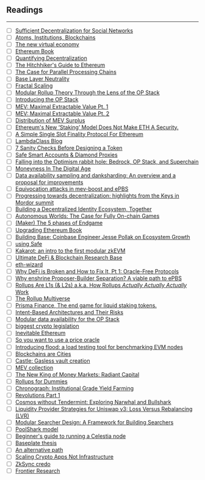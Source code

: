 ## Readings
---
- [ ] [Sufficient Decentralization for Social Networks](https://t.co/PXbl5cSyhS)
- [ ] [Atoms, Institutions, Blockchains](https://stark.mirror.xyz/n2UpRqwdf7yjuiPKVICPpGoUNeDhlWxGqjulrlpyYi0)
- [ ] [The new virtual economy](https://atelier.net/virtual-economy/)
- [ ] [Ethereum Book](https://github.com/smartcontracts/ethereum-book)
- [ ] [Quantifying Decentralization](https://t.co/ExNllOAFXr)
- [ ] [The Hitchhiker's Guide to Ethereum](https://t.co/qwR2iRltwp)
- [ ] [The Case for Parallel Processing Chains](https://t.co/imEfHvRUXh)
- [ ] [Base Layer Neutrality](https://t.co/rjmksgTuZb)
- [ ] [Fractal Scaling](https://t.co/05pVbTJ3B0)
- [ ] [Modular Rollup Theory Through the Lens of the OP Stack](https://www.youtube.com/watch?v=jnVjhp41pcc)
- [ ] [Introducing the OP Stack](https://t.co/RjPnZuQRDa)
- [ ] [MEV: Maximal Extractable Value Pt. 1](https://t.co/aUc3CMdX8C)
- [ ] [MEV: Maximal Extractable Value Pt. 2](https://t.co/Zay2HHcvsV)
- [ ] [Distribution of MEV Surplus](https://t.co/kJSav7QxxX)
- [ ] [Ethereum's New ‘Staking’ Model Does Not Make ETH A Security.](https://t.co/G2YLL3IPyo)
- [ ] [A Simple Single Slot Finality Protocol For Ethereum](https://t.co/xwx4kvhyTn)
- [ ] [LambdaClass Blog](https://blog.lambdaclass.com/)
- [ ] [7 Sanity Checks Before Designing a Token](https://t.co/aaAyTS5w67)
- [ ] [Safe Smart Accounts & Diamond Proxies](https://t.co/Y4XXEB7Xi1)
- [ ] [Falling into the Optimism rabbit hole: Bedrock, OP Stack, and Superchain](https://t.co/26RXAY005M)
- [ ] [Moneyness In The Digital Age](https://t.co/oatRB2PFr3)
- [ ] [Data availability sampling and danksharding: An overview and a proposal for improvements](https://t.co/oljWfuSU0G)
- [ ] [Equivocation attacks in mev-boost and ePBS](https://t.co/2dDIUbXLi9)
- [ ] [Progressing towards decentralization: highlights from the Keys in Mordor summit](https://t.co/tKED2BqT9m)
- [ ] [Building a Decentralized Identity Ecosystem, Together](https://t.co/rj6jS3D3v6)
- [ ] [Autonomous Worlds: The Case for Fully On-chain Games](https://mirror.xyz/1kx.eth/v6HaPiqRvtC_qIeDnyhiC8ICjwtBdLiNhZh4vbqsW-s)
- [ ] [(Maker) The 5 phases of Endgame](https://t.co/enFDPag2eL)
- [ ] [Upgrading Ethereum Book](https://t.co/qMpvD5Fr87)
- [ ] [Building Base: Coinbase Engineer Jesse Pollak on Ecosystem Growth](https://t.co/4ec1qKFROe)
- [ ] [using Safe](https://twitter.com/safe/status/1659219138542444545?s=20)
- [ ] [Kakarot: an intro to the first modular zkEVM](https://t.co/kFvymg4V8j)
- [ ] [Ultimate DeFi & Blockchain Research Base](https://t.co/RUus6DPcQm)
- [ ] [eth-wizard](https://t.co/LeTVuooWXL)
- [ ] [Why DeFi is Broken and How to Fix It, Pt 1: Oracle-Free Protocols](https://www.nascent.xyz/idea/why-defi-is-broken-and-how-to-fix-it-pt-1-oracle-free-protocols)
- [ ] [Why enshrine Proposer-Builder Separation? A viable path to ePBS](https://twitter.com/mikeneuder/status/1661714078971342848?s=20)
- [ ] [Rollups Are L1s (& L2s) a.k.a. How Rollups *Actually Actually Actually* Work](https://dba.mirror.xyz/LYUb_Y2huJhNUw_z8ltqui2d6KY8Fc3t_cnSE9rDL_o)
- [ ] [The Rollup Multiverse](https://t.co/IODtQCHQDu)
- [ ] [Prisma Finance, The end game for liquid staking tokens.](https://t.co/zhAhX5oVes)
- [ ] [Intent-Based Architectures and Their Risks](https://t.co/dIjCrnChtr)
- [ ] [Modular data availability for the OP Stack](https://t.co/mDJoWy4WMe)
- [ ] [biggest crypto legislation](https://twitter.com/JBSDC/status/1664791786038935552?s=20)
- [ ] [Inevitable Ethereum](https://t.co/DUG1Q1JdbN)
- [ ] [So you want to use a price oracle](https://t.co/9wRjrAIVo8)
- [ ] [Introducing flood: a load testing tool for benchmarking EVM nodes](https://t.co/YSHArAguG2)
- [ ] [Blockchains are Cities](https://t.co/a8282BN15C)
- [ ] [Castle: Gasless vault creation](https://twitter.com/CastleLinkHQ/status/1666456559721889794?s=20)
- [ ] [MEV collection](https://t.co/aJkfoqocIb)
- [ ] [The New King of Money Markets: Radiant Capital](https://twitter.com/Rewkang/status/1666495970748825603?s=20)
- [ ] [Rollups for Dummies](https://t.co/NiI1xvInDT)
- [ ] [Chronograph: Institutional Grade Yield Farming](https://dialectic.ch/editorial/chronograph-overview)
- [ ] [Revolutions Part 1](https://harambe.substack.com/p/revolutions-part-i)
- [ ] [Cosmos without Tendermint: Exploring Narwhal and Bullshark](https://www.paradigm.xyz/2022/07/experiment-narwhal-bullshark-cosmos-stack)
- [ ] [Liquidity Provider Strategies for Uniswap v3: Loss Versus Rebalancing (LVR)](https://t.co/i9agXTxuUJ)
- [ ] [Modular Searcher Design: A Framework for Building Searchers](https://t.co/VIi8sDKou9)
- [ ] [PoolShark model](https://twitter.com/PoolsharkLabs/status/1669010608489119744?s=20)
- [ ] [Beginner's guide to running a Celestia node](https://twitter.com/CelestiaOrg/status/1667177263245164544)
- [ ] [Baseplate thesis](https://t.co/AZTBjquKqp)
- [ ] [An alternative path](https://t.co/Km829HZrxk)
- [ ] [Scaling Crypto Apps Not Infrastructure](https://t.co/HU9OoWdbMb)
- [ ] [ZkSync credo](https://t.co/BdEH5pecC6)
- [ ] [Frontier Research](https://frontier.tech/)
